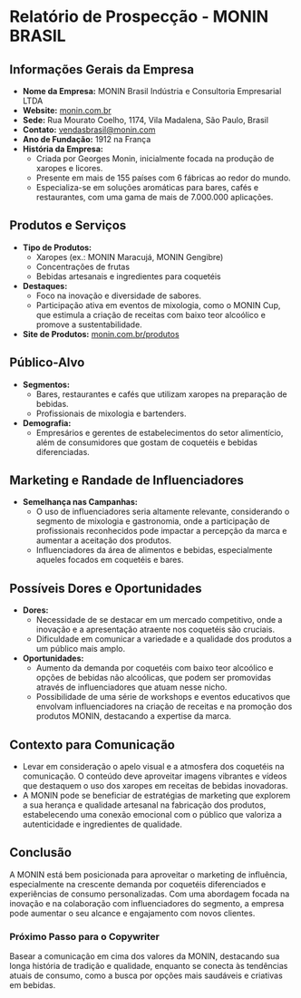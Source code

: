 # Relatório de Prospecção - MONIN BRASIL

## Informações Gerais da Empresa
- **Nome da Empresa:** MONIN Brasil Indústria e Consultoria Empresarial LTDA
- **Website:** [monin.com.br](https://www.monin.com.br)
- **Sede:** Rua Mourato Coelho, 1174, Vila Madalena, São Paulo, Brasil
- **Contato:** vendasbrasil@monin.com
- **Ano de Fundação:** 1912 na França
- **História da Empresa:** 
  - Criada por Georges Monin, inicialmente focada na produção de xaropes e licores.
  - Presente em mais de 155 países com 6 fábricas ao redor do mundo.
  - Especializa-se em soluções aromáticas para bares, cafés e restaurantes, com uma gama de mais de 7.000.000 aplicações.

## Produtos e Serviços
- **Tipo de Produtos:**
  - Xaropes (ex.: MONIN Maracujá, MONIN Gengibre)
  - Concentrações de frutas
  - Bebidas artesanais e ingredientes para coquetéis
- **Destaques:**
  - Foco na inovação e diversidade de sabores.
  - Participação ativa em eventos de mixologia, como o MONIN Cup, que estimula a criação de receitas com baixo teor alcoólico e promove a sustentabilidade.
- **Site de Produtos:** [monin.com.br/produtos](https://www.monin.com.br/produtos)

## Público-Alvo
- **Segmentos:**
  - Bares, restaurantes e cafés que utilizam xaropes na preparação de bebidas.
  - Profissionais de mixologia e bartenders.
- **Demografia:**
  - Empresários e gerentes de estabelecimentos do setor alimentício, além de consumidores que gostam de coquetéis e bebidas diferenciadas.

## Marketing e Randade de Influenciadores
- **Semelhança nas Campanhas:**
  - O uso de influenciadores seria altamente relevante, considerando o segmento de mixologia e gastronomia, onde a participação de profissionais reconhecidos pode impactar a percepção da marca e aumentar a aceitação dos produtos.
  - Influenciadores da área de alimentos e bebidas, especialmente aqueles focados em coquetéis e bares.

## Possíveis Dores e Oportunidades
- **Dores:**
  - Necessidade de se destacar em um mercado competitivo, onde a inovação e a apresentação atraente nos coquetéis são cruciais.
  - Dificuldade em comunicar a variedade e a qualidade dos produtos a um público mais amplo.
- **Oportunidades:**
  - Aumento da demanda por coquetéis com baixo teor alcoólico e opções de bebidas não alcoólicas, que podem ser promovidas através de influenciadores que atuam nesse nicho.
  - Possibilidade de uma série de workshops e eventos educativos que envolvam influenciadores na criação de receitas e na promoção dos produtos MONIN, destacando a expertise da marca.

## Contexto para Comunicação
- Levar em consideração o apelo visual e a atmosfera dos coquetéis na comunicação. O conteúdo deve aproveitar imagens vibrantes e vídeos que destaquem o uso dos xaropes em receitas de bebidas inovadoras.
- A MONIN pode se beneficiar de estratégias de marketing que explorem a sua herança e qualidade artesanal na fabricação dos produtos, estabelecendo uma conexão emocional com o público que valoriza a autenticidade e ingredientes de qualidade.

## Conclusão
A MONIN está bem posicionada para aproveitar o marketing de influência, especialmente na crescente demanda por coquetéis diferenciados e experiências de consumo personalizadas. Com uma abordagem focada na inovação e na colaboração com influenciadores do segmento, a empresa pode aumentar o seu alcance e engajamento com novos clientes.

### Próximo Passo para o Copywriter
Basear a comunicação em cima dos valores da MONIN, destacando sua longa história de tradição e qualidade, enquanto se conecta às tendências atuais de consumo, como a busca por opções mais saudáveis e criativas em bebidas.
